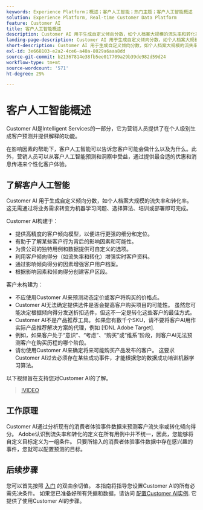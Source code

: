 ```yaml
---
keywords: Experience Platform；概述；客户人工智能；热门主题；客户人工智能概述
solution: Experience Platform, Real-time Customer Data Platform
feature: Customer AI
title: 客户人工智能概述
description: Customer AI 用于生成自定义倾向分数，如个人档案大规模的流失率和转化率。这无需通过将业务需求转变为机器学习问题、选择算法、培训或部署即可完成。
landing-page-description: Customer AI 用于生成自定义倾向分数，如个人档案大规模的流失率和转化率。
short-description: Customer AI 用于生成自定义倾向分数，如个人档案大规模的流失率和转化率。
exl-id: 3e668103-e2a2-4ce6-a40a-8029a6aaa8dd
source-git-commit: b21367814e38fb5ee017709a29b39de982d59d24
workflow-type: tm+mt
source-wordcount: '571'
ht-degree: 29%

---
```



# 客户人工智能概述

Customer AI是Intelligent Services的一部分，它为营销人员提供了在个人级别生成客户预测并提供解释的功能。

在影响因素的帮助下，客户人工智能可以告诉您客户可能会做什么以及为什么。此外，营销人员可以从客户人工智能预测和洞察中受益，通过提供最合适的优惠和消息传递来个性化客户体验。

## 了解客户人工智能

Customer AI 用于生成自定义倾向分数，如个人档案大规模的流失率和转化率。这无需通过将业务需求转变为机器学习问题、选择算法、培训或部署即可完成。

Customer AI构建于：

- 提供高精度的客户倾向模型，以便进行更强的细分和定位。
- 有助于了解某些客户行为背后的影响因素和可能性。
- 为贵公司的独特用例和数据提供可自定义的选项。
- 利用客户倾向得分（如流失率和转化）增强实时客户资料。
- 通过影响倾向得分的因素增强客户用户档案。
- 根据影响因素和倾向得分创建客户区段。

客户未构建为：

- 不应使用Customer AI来预测动态定价或客户将购买的价格点。
- Customer AI无法确定提供选件是否会提高客户购买项目的可能性。 虽然您可能决定根据倾向得分发送折扣选件，但这不一定是转化这些客户的最佳方式。
- Customer AI不是产品推荐工具。 如果您有数千个SKU，请不要将客户AI用作实际产品推荐解决方案的代理，例如 [!DNL Adobe Target].
- 例如，如果客户处于“意识”、“考虑”、“购买”或“维系”阶段，则客户AI无法预测客户在购买历程的哪个阶段。
- 请勿使用Customer AI来确定将来可能购买产品发布的客户。 这要求Customer AI过去必须存在某些成功事件，才能根据您的数据成功培训机器学习算法。

以下视频旨在支持您对Customer AI的了解。

>[!VIDEO](https://video.tv.adobe.com/v/32664?learn=on&quality=12)

## 工作原理

Customer AI通过分析现有的消费者体验事件数据来预测客户流失率或转化倾向得分。 Adobe认识到流失率和转化的定义在所有用例中并不统一，因此，您能够将自定义目标定义为一组条件。 只要所输入的消费者体验事件数据中存在感兴趣的事件，您就可以配置预测的目标。

## 后续步骤

您可以首先按照 [入门](./getting-started.md) 的双曲余切值。 本指南将指导您设置Customer AI的所有必需先决条件。 如果您已准备好所有凭据和数据，请访问  [配置Customer AI实例](./user-guide/configure.md). 它提供了使用Customer AI的步骤。
